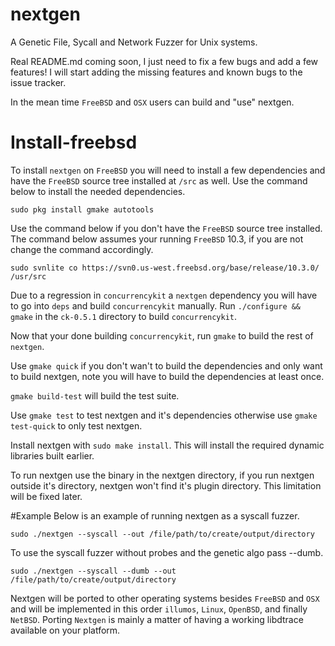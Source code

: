 # nextgen
A Genetic File, Sycall and Network Fuzzer for Unix systems.

Real README.md coming soon, I just need to fix a few bugs and add a few features!
I will start adding the missing features and known bugs to the issue tracker.

In the mean time `FreeBSD` and `OSX` users can build and "use" nextgen.

# Install-freebsd
To install `nextgen` on `FreeBSD` you will need to install a few dependencies and have the `FreeBSD` source tree installed at `/src` as well. Use the command below to install the needed dependencies.

    sudo pkg install gmake autotools
    
Use the command below if you don't have the `FreeBSD` source tree installed. The command below assumes your running `FreeBSD` 10.3, if you are not change the command accordingly.

    sudo svnlite co https://svn0.us-west.freebsd.org/base/release/10.3.0/ /usr/src

Due to a regression in `concurrencykit` a `nextgen` dependency you will have to go into `deps` and build `concurrencykit` manually. Run `./configure && gmake` in the `ck-0.5.1` directory to build `concurrencykit`.

Now that your done building `concurrencykit`, run `gmake` to build the rest of `nextgen`.

Use `gmake quick` if you don't wan't to build the dependencies and only want to build nextgen, note you will have to build the dependencies at least once.

`gmake build-test` will build the test suite.

Use `gmake test` to test nextgen and it's dependencies otherwise use `gmake test-quick` to only test nextgen.

Install nextgen with `sudo make install`. This will install the required dynamic libraries built earlier.

To run nextgen use the binary in the nextgen directory, if you run nextgen outside it's directory, nextgen won't find it's plugin directory. This limitation will be fixed later.

#Example
Below is an example of running nextgen as a syscall fuzzer.

`sudo ./nextgen --syscall --out /file/path/to/create/output/directory`

To use the syscall fuzzer without probes and the genetic algo pass --dumb.

`sudo ./nextgen --syscall --dumb --out /file/path/to/create/output/directory`

Nextgen will be ported to other operating systems besides `FreeBSD` and `OSX` and will be implemented in this order `illumos`, `Linux`, `OpenBSD`, and finally `NetBSD`. Porting `Nextgen` is mainly a matter of having a working libdtrace available on your platform. 

